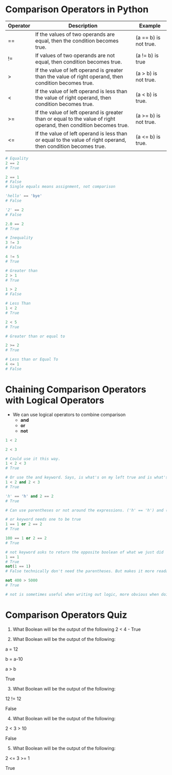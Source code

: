 # Comparison Operators in Python 

| Operator |	Description	| Example |
|-----------|----------------|---------|
|==|	If the values of two operands are equal, then the condition becomes true. |	(a == b) is not true. |
| !=|If values of two operands are not equal, then condition becomes true.	| (a != b) is true |
| >	|If the value of left operand is greater than the value of right operand, then condition becomes true.	| (a > b) is not true.|
|<	|If the value of left operand is less than the value of right operand, then condition becomes true.	|(a < b) is true.|
| >=	|If the value of left operand is greater than or equal to the value of right operand, then condition becomes true.	|(a >= b) is not true.|
|<=	|If the value of left operand is less than or equal to the value of right operand, then condition becomes true.	|(a <= b) is true.|

```python
# Equality 
2 == 2 
# True 

2 == 1
# False 
# Single equals means assignment, not comparison 

'hello' == 'bye' 
# False 

'2' == 2 
# False 

2.0 == 2 
# True 

# Inequality 
3 != 3 
# False 

4 != 5
# True 

# Greater than 
2 > 1 
# True 

1 > 2 
# False 

# Less Than 
1 < 2 
# True 

2 < 5 
# True 

# Greater than or equal to

2 >= 2 
# True 

# Less than or Equal To 
4 <= 1 
# False 
```

# Chaining Comparison Operators with Logical Operators 

- We can use logical operators to combine comparison 
    - **and** 
    - **or**
    - **not**

```python
1 < 2

2 < 3 

# Could use it this way. 
1 < 2 < 3 
# True 

# Or use the and keyword. Says, is what's on my left true and is what's on my right true 
1 < 2 and 2 < 3 
# True 

'h' == 'h' and 2 == 2
# True 

# Can use parentheses or not around the expressions. ('h' == 'h') and (2 == 2). All up to personal preference

# or keyword needs one to be true 
1 == 1 or 2 == 2
# True 

100 == 1 or 2 == 2
# True 

# not keyword asks to return the opposite boolean of what we just did 
1 == 1
# True 
not(1 == 1)
# False technically don't need the parentheses. But makes it more readable. 

not 400 > 5000
# True

# not is sometimes useful when writing out logic, more obvious when doing control flow. Sometimes bits and pieces of code become more readable with the not keyword instead of the bang operator 1=
```

# Comparison Operators Quiz
1. What Boolean will be the output of the following 2 < 4 - True 

2. What Boolean will be the output of the following:

a = 12

b = a-10

a > b 

True 

3. What Boolean will be the output of the following:

12 != 12

False 

4. What Boolean will be the output of the following:

2 < 3 > 10

False

5. What Boolean will be the output of the following:

2 <= 3 >= 1

True 

